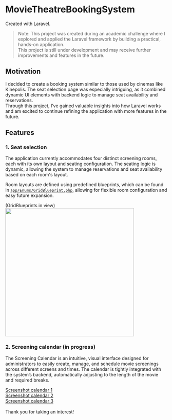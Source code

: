 # MovieTheatreBookingSystem
Created with Laravel.

> Note: This project was created during an academic challenge where I explored and applied the Laravel framework by building a practical, hands-on application.  
> This project is still under development and may receive further improvements and features in the future.  

## Motivation
I decided to create a booking system similar to those used by cinemas like Kinepolis. The seat selection page was especially intriguing, as it combined dynamic UI elements with backend logic to manage seat availability and reservations.  
Through this project, I’ve gained valuable insights into how Laravel works and am excited to continue refining the application with more features in the future.

## Features

### 1. Seat selection
The application currently accommodates four distinct screening rooms, each with its own layout and seating configuration.
The seating logic is dynamic, allowing the system to manage reservations and seat availability based on each room's layout.  

Room layouts are defined using predefined blueprints, which can be found in [`app/Enums/GridBlueprint.php`](https://github.com/EnsoVanPoucke/TheatreBookingSystem/blob/main/app/Enums/GridBlueprint.php), allowing for flexible room configuration and easy future expansion.

<p align="left">(GridBlueprints in view)<br>
<a href="https://github.com/EnsoVanPoucke/TheatreBookingSystem/blob/main/public/images/screenshots/screenshot_seats_1.jpg?raw=true">
  <img src="https://github.com/EnsoVanPoucke/TheatreBookingSystem/blob/main/public/images/screenshots/screenshot_seats_1.jpg?raw=true" width="400"/>
</a>
</p>

### 2. Screening calendar (in progress)
The Screening Calendar is an intuitive, visual interface designed for administrators to easily create, manage, and schedule movie screenings across different screens and times. The calendar is tightly integrated with the system’s backend, automatically adjusting to the length of the movie and required breaks.

[Screenshot calendar 1](https://github.com/EnsoVanPoucke/TheatreBookingSystem/blob/main/public/images/screenshots/screenshot_calendar_1.jpg?raw=true)<br/>
[Screenshot calendar 2](https://github.com/EnsoVanPoucke/TheatreBookingSystem/blob/main/public/images/screenshots/screenshot_calendar_2.jpg?raw=true)<br/>
[Screenshot calendar 3](https://github.com/EnsoVanPoucke/TheatreBookingSystem/blob/main/public/images/screenshots/screenshot_calendar_3.jpg?raw=true)
<br/>
<br/>
Thank you for taking an interest!

